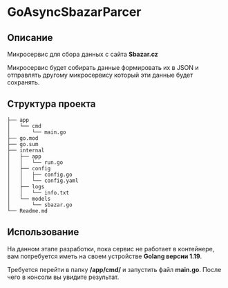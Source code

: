 # GoAsyncSbazarParcer

## Описание 

Микросервис для сбора данных с сайта **Sbazar.cz**

Микросервис будет собирать данные формировать их в JSON и отправлять другому микросервису который эти данные будет сохранять.

## Структура проекта

```.
├── app
│   └── cmd
│       └── main.go
├── go.mod
├── go.sum
├── internal
│   ├── app
│   │   └── run.go
│   ├── config
│   │   ├── config.go
│   │   └── config.yaml
│   ├── logs
│   │   └── info.txt
│   └── models
│       └── sbazar.go
└── Readme.md
```

## Использование

На данном этапе разработки, пока сервис не работает в контейнере, вам потребуется иметь на своем устройстве **Golang версии 1.19**.

Требуется перейти в папку **/app/cmd/** и запустить файл **main.go**. После чего в консоли вы увидите результат.